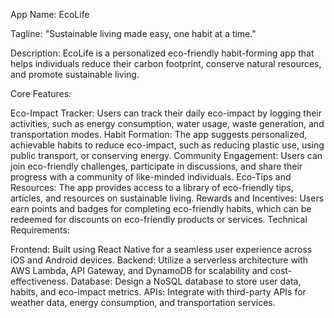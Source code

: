 App Name: EcoLife

Tagline: "Sustainable living made easy, one habit at a time."

Description: EcoLife is a personalized eco-friendly habit-forming app that helps individuals reduce their carbon footprint, conserve natural resources, and promote sustainable living.

Core Features:

Eco-Impact Tracker: Users can track their daily eco-impact by logging their activities, such as energy consumption, water usage, waste generation, and transportation modes.
Habit Formation: The app suggests personalized, achievable habits to reduce eco-impact, such as reducing plastic use, using public transport, or conserving energy.
Community Engagement: Users can join eco-friendly challenges, participate in discussions, and share their progress with a community of like-minded individuals.
Eco-Tips and Resources: The app provides access to a library of eco-friendly tips, articles, and resources on sustainable living.
Rewards and Incentives: Users earn points and badges for completing eco-friendly habits, which can be redeemed for discounts on eco-friendly products or services.
Technical Requirements:

Frontend: Built using React Native for a seamless user experience across iOS and Android devices.
Backend: Utilize a serverless architecture with AWS Lambda, API Gateway, and DynamoDB for scalability and cost-effectiveness.
Database: Design a NoSQL database to store user data, habits, and eco-impact metrics.
APIs: Integrate with third-party APIs for weather data, energy consumption, and transportation services.
